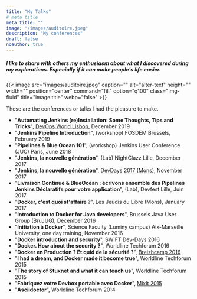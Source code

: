```yaml
---
title: "My Talks"
# meta title
meta_title: ""
image: "/images/auditoire.jpeg"
description: "My conferences"
draft: false
noauthor: true
---
```


##### I like to share with others my enthusiasm about what I discovered during my explorations. Especially if it can make people's life easier. 

{{< image src="images/auditoire.jpeg" caption="" alt="alter-text" height="" width="" position="center" command="fill" option="q100" class="img-fluid" title="image title"  webp="false" >}}

These are the conferences or talks I had the pleasure to make.  

* "**Automating Jenkins (re)Installation: Some Thoughts, Tips and Tricks**", [DevOps World Lisbon](https://devopsworldjenkinsworld2019lisbo.sched.com/event/VFIb/automating-jenkins-reinstallation-some-thoughts-tips-and-tricks), December 2019
* "**Jenkins Pipeline Introduction**", (workshop) FOSDEM Brussels, February 2019
* "**Pipelines & Blue Ocean 101**", (workshop) Jenkins User Conference (JUC) Paris, June 2018 
* "**Jenkins, la nouvelle génération**", (Lab) NightClazz Lille, December 2017
* "**Jenkins, la nouvelle génération**", [DevDays 2017 (Mons)](https://t.co/u145jPzuHO), November 2017 
* "**Livraison Continue & BlueOcean : écrivons ensemble des Pipelines Jenkins Déclaratifs pour votre application**", (Lab), Devfest Lille, Juin 2017
* "**Docker, c'est quoi st'affaire ?**", Les Jeudis du Libre (Mons), January 2017
* "**Introduction to Docker for Java developers**", Brussels Java User Group (BruJUG), December 2016
* "**Initiation à Docker**", Science Faculty (Luminy campus) Aix-Marseille University, one day training, November 2016
* "**Docker introduction and security**", SWIFT Dev-Days 2016
* "**Docker. How about the security ?**", Worldline Techforum 2016
* "**Docker en Production ? Et quid de la sécurité ?**", [Breizhcamp 2016](http://blog.breizhcamp.org/#conf-5)
* "**I had a dream, and Docker made it become true**", Worldline Techforum 2015
* "**The story of Stuxnet and what it can teach us**", Worldline Techforum 2015
* "**Fabriquez votre Devbox portable avec Docker**", [MixIt 2015](https://www.infoq.com/fr/presentations/fabriquez-devbox-portable-docker)
* "**Asciidoctor**", Worldline Techforum 2014